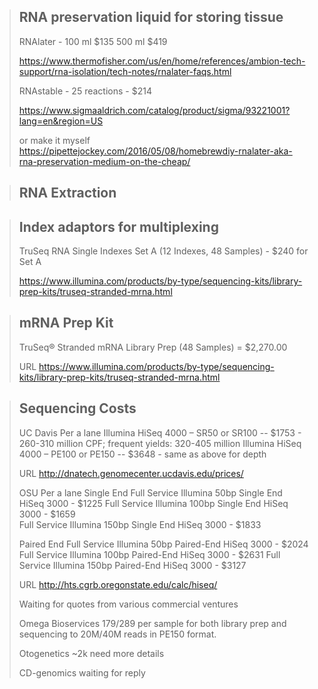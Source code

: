 
> ## RNA preservation liquid for storing tissue
> 
> RNAlater - 100 ml $135
>          500 ml $419
> 
> https://www.thermofisher.com/us/en/home/references/ambion-tech-support/rna-isolation/tech-notes/rnalater-faqs.html
> 
> RNAstable - 25 reactions - $214
> 
> https://www.sigmaaldrich.com/catalog/product/sigma/93221001?lang=en&region=US
> 
> or make it myself
> https://pipettejockey.com/2016/05/08/homebrewdiy-rnalater-aka-rna-preservation-medium-on-the-cheap/



> ## RNA Extraction


> ## Index adaptors for multiplexing
> 
> TruSeq RNA Single Indexes Set A (12 Indexes, 48 Samples) - $240 for Set A
> 
> https://www.illumina.com/products/by-type/sequencing-kits/library-prep-kits/truseq-stranded-mrna.html

> ## mRNA Prep Kit
> TruSeq® Stranded mRNA Library Prep (48 Samples) = $2,270.00
> 
> URL
> https://www.illumina.com/products/by-type/sequencing-kits/library-prep-kits/truseq-stranded-mrna.html

> ## Sequencing Costs
> 
> UC Davis 
> Per a lane
>   Illumina HiSeq 4000  – SR50 or SR100  -- $1753
>     - 260-310 million CPF; frequent yields: 320-405 million
>   Illumina HiSeq 4000  – PE100 or PE150 -- $3648
>     - same as above for depth
>     
>  URL
>  http://dnatech.genomecenter.ucdavis.edu/prices/
>   
> OSU
> Per a lane
>    Single End
>      Full Service Illumina 50bp Single End HiSeq 3000 - $1225
>      Full Service Illumina 100bp Single End HiSeq 3000 - $1659	
>      Full Service Illumina 150bp Single End HiSeq 3000 - $1833
> 
>    Paired End
>      Full Service Illumina 50bp Paired-End HiSeq 3000 - $2024
>      Full Service Illumina 100bp Paired-End HiSeq 3000 - $2631
>      Full Service Illumina 150bp Paired-End HiSeq 3000 - $3127
>      
>  URL
>  http://hts.cgrb.oregonstate.edu/calc/hiseq/
>      
>  Waiting for quotes from various commercial ventures
> 
> Omega Bioservices
> $179/$289 per sample for both library prep and sequencing to 20M/40M reads in PE150 format. 
> 
> Otogenetics
> ~2k need more details
> 
> CD-genomics
> waiting for reply
